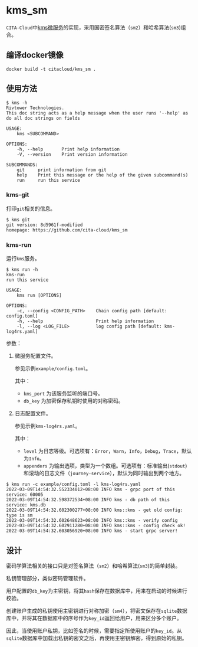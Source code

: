 # kms_sm
`CITA-Cloud`中[kms微服务](https://github.com/cita-cloud/cita_cloud_proto/blob/master/protos/kms.proto)的实现，采用国密签名算法（`sm2`）和哈希算法(`sm3`)组合。
## 编译docker镜像
```
docker build -t citacloud/kms_sm .
```
## 使用方法

```
$ kms -h       
Rivtower Technologies.
This doc string acts as a help message when the user runs '--help' as do all doc strings on fields

USAGE:
    kms <SUBCOMMAND>

OPTIONS:
    -h, --help       Print help information
    -V, --version    Print version information

SUBCOMMANDS:
    git     print information from git
    help    Print this message or the help of the given subcommand(s)
    run     run this service
```

### kms-git

打印`git`相关的信息。

```
$ kms git   
git version: 8d5961f-modified
homepage: https://github.com/cita-cloud/kms_sm
```

### kms-run

运行`kms`服务。

```
$ kms run -h
kms-run 
run this service

USAGE:
    kms run [OPTIONS]

OPTIONS:
    -c, --config <CONFIG_PATH>    Chain config path [default: config.toml]
    -h, --help                    Print help information
    -l, --log <LOG_FILE>          log config path [default: kms-log4rs.yaml]
```

参数：
1. 微服务配置文件。

    参见示例`example/config.toml`。

    其中：
    * `kms_port` 为该服务监听的端口号。
    * `db_key` 为加密保存私钥时使用的对称密码。
2. 日志配置文件。

    参见示例`kms-log4rs.yaml`。

    其中：

    * `level` 为日志等级。可选项有：`Error`，`Warn`，`Info`，`Debug`，`Trace`，默认为`Info`。
    * `appenders` 为输出选项，类型为一个数组。可选项有：标准输出(`stdout`)和滚动的日志文件（`journey-service`），默认为同时输出到两个地方。

```
$ kms run -c example/config.toml -l kms-log4rs.yaml
2022-03-09T14:54:32.552334012+08:00 INFO kms - grpc port of this service: 60005
2022-03-09T14:54:32.598372534+08:00 INFO kms - db path of this service: kms.db
2022-03-09T14:54:32.602300277+08:00 INFO kms::kms - get old config: type is sm
2022-03-09T14:54:32.602648623+08:00 INFO kms::kms - verify config
2022-03-09T14:54:32.602911280+08:00 INFO kms::kms - config check ok!
2022-03-09T14:54:32.603056920+08:00 INFO kms - start grpc server!
```

## 设计

密码学算法相关的接口只是对签名算法（`sm2`）和哈希算法(`sm3`)的简单封装。

私钥管理部分，类似密码管理软件。

用户配置的`db_key`为主密钥，将其`hash`保存在数据库中，用来在启动的时候进行校验。

创建账户生成的私钥使用主密钥进行对称加密（`sm4`），将密文保存在`sqlite`数据库中，并将其在数据库中的序号作为`key_id`返回给用户，用来区分多个账户。

因此，当使用账户私钥，比如签名的时候，需要指定所使用账户的`key_id`。从`sqlite`数据库中加载出私钥的密文之后，再使用主密钥解密，得到原始的私钥。
